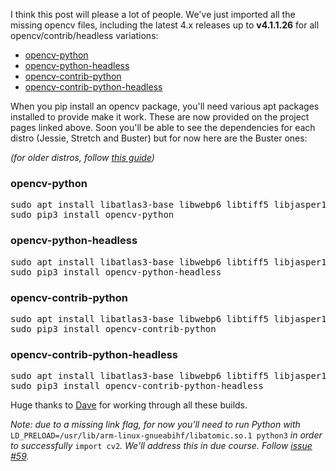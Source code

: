 
<p>I think this post will please a lot of people. We've just imported all the missing opencv files, including the latest 4.x releases up to <strong>v4.1.1.26</strong> for all opencv/contrib/headless variations:</p>
<ul class="wp-block-list"><li><a href="https://www.piwheels.org/project/opencv-python">opencv-python</a></li><li><a href="https://www.piwheels.org/project/opencv-python-headless">opencv-python-headless</a></li><li><a href="https://www.piwheels.org/project/opencv-contrib-python">opencv-contrib-python</a></li><li><a href="https://www.piwheels.org/project/opencv-contrib-python-headless">opencv-contrib-python-headless</a></li></ul>
<p>When you pip install an opencv package, you'll need various apt packages installed to provide make it work. These are now provided on the project pages linked above. Soon you'll be able to see the dependencies for each distro (Jessie, Stretch and Buster) but for now here are the Buster ones:</p>
<p><em>(for older distros, follow </em><a href="https://blog.piwheels.org/how-to-work-out-the-missing-dependencies-for-a-python-package/"><em>this guide</em></a><em>)</em></p>
<h3 class="wp-block-heading">opencv-python</h3>
<pre class="wp-block-preformatted">sudo apt install libatlas3-base libwebp6 libtiff5 libjasper1 libilmbase23 libopenexr23 libavcodec58 libavformat58 libavutil56 libswscale5 libgtk-3-0 libpangocairo-1.0-0 libpango-1.0-0 libatk1.0-0 libcairo-gobject2 libcairo2 libgdk-pixbuf2.0-0 libqtgui4 libqt4-test libqtcore4
sudo pip3 install opencv-python</pre>
<h3 class="wp-block-heading">opencv-python-headless</h3>
<pre class="wp-block-preformatted">sudo apt install libatlas3-base libwebp6 libtiff5 libjasper1 libilmbase23 libopenexr23 libavcodec58 libavformat58 libavutil56 libswscale5 libgtk-3-0 libpangocairo-1.0-0 libpango-1.0-0 libatk1.0-0 libcairo-gobject2 libcairo2 libgdk-pixbuf2.0-0 
sudo pip3 install opencv-python-headless</pre>
<h3 class="wp-block-heading">opencv-contrib-python</h3>
<pre class="wp-block-preformatted">sudo apt install libatlas3-base libwebp6 libtiff5 libjasper1 libilmbase23 libopenexr23 libavcodec58 libavformat58 libavutil56 libswscale5 libgtk-3-0 libpangocairo-1.0-0 libpango-1.0-0 libatk1.0-0 libcairo-gobject2 libcairo2 libgdk-pixbuf2.0-0 libqtgui4 libqt4-test libqtcore4
sudo pip3 install opencv-contrib-python</pre>
<h3 class="wp-block-heading">opencv-contrib-python-headless</h3>
<pre class="wp-block-preformatted">sudo apt install libatlas3-base libwebp6 libtiff5 libjasper1 libilmbase23 libopenexr23 libavcodec58 libavformat58 libavutil56 libswscale5 libgtk-3-0 libpangocairo-1.0-0 libpango-1.0-0 libatk1.0-0 libcairo-gobject2 libcairo2 libgdk-pixbuf2.0-0
sudo pip3 install opencv-contrib-python-headless</pre>
<p>Huge thanks to <a href="https://twitter.com/waveform80">Dave</a> for working through all these builds.</p>
<p><em>Note: due to a missing link flag, for now you'll need to run Python with </em><code>LD_PRELOAD=/usr/lib/arm-linux-gnueabihf/libatomic.so.1 python3</code><em> in order to successfully </em><code>import cv2</code><em>. We'll address this in due course. Follow </em><a href="https://github.com/piwheels/packages/issues/59"><em>issue #59</em></a><em>.</em></p>
